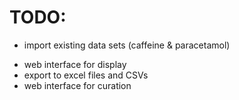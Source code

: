 # TODO:
- import existing data sets (caffeine & paracetamol)
* web interface for display
* export to excel files and CSVs
* web interface for curation

